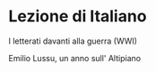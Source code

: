# Lezione di Italiano

I letterati davanti alla guerra (WWI)

Emilio Lussu, un anno sull' Altipiano

<!--stackedit_data:
eyJoaXN0b3J5IjpbMTA1MzE4MzYxNV19
-->